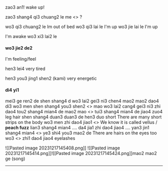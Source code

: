 zao3 an1!
wake up!

zao3 shang4 qi3 chuang2 le me <> ?


wo3 qi3 chuang2 le    Im out of bed
wo3 qi3 lai le       I'm up
wo3 jie lai le     I'm up

I'm awake
wo3 xi3 lai2 le

#### wo3 jie2 de2
I'm feeling/feel

hen3 lei4
very tired

hen3 you3 jing1 shen2   (kami)
very energetic

#### di4 yi1 
mei3 ge ren2 de shen shang4 d
wo3 lai2 gei3 ni3 chen4 mao2 mao2
dao4 di3 wo3 men shen shang4 you3 shen2 <> mao
wo3 lai2 cang4 gei3 ni3 zhi dao4
tou2 shang4 mian4 de mao2 mao
<>
tui3 shang4 mian4 de jiao4 zuo4 leg hair
shen shang4 duan3 duan3 de hen3 duo short
There are many short strips on the body
wo3 men zhi dao4 jiao1  <>
We know it is called vellus / **peach fuzz**
lian3 shang4 mian4 ....
da4 jia1 zhi dao4 jiao4 ....
yan3 jin1 shang4 mian4 <> ye3 shi4 you3 mao2 de
There are hairs on the eyes too
wo3 <> zhi1 dao4 jiao4 eyelashes

![[Pasted image 20231217145408.png]]
![[Pasted image 20231217145414.png]]![[Pasted image 20231217145424.png]]mao2 mao2 ge (song)

 ---

